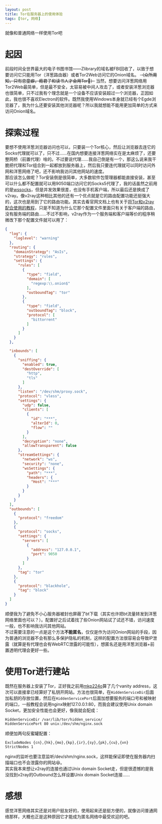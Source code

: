```yaml
---
layout: post
title: Tor在服务器上的使用体验
tags: [tor, 网络]
---
```


  就像和普通网络一样使用Tor吧<!--more-->    

# 起因
  前段时间全世界最大的电子书图书馆——Zlibrary的域名被FBI回收了，以致于想要访问它只能用Tor（洋葱路由器）或者Tor2Web访问它的Onion域名。 ~~（众所周知，只有恋童癖，瘾君子和读书人才会用Tor🤣）~~ 当然，想要访问洋葱网络用Tor2Web最简单，但是最不安全，太容易被中间人攻击了，或者安装洋葱浏览器也很简单，只不过我有个理念就是一个设备不应该安装超过一个浏览器，正因如此，我也很不喜欢Electron的软件。既然我使用Windows本身就已经有个Egde浏览器了，我为什么还要安装其他浏览器呢？所以我就想能不能用更加简单的方式来访问Onion域名。   

# 探索过程
  要想不使用洋葱浏览器访问也可以，只要装一个Tor核心，然后让浏览器去连它的Socks代理就可以了，只不过……在国内想要连接洋葱网络实在是太麻烦了，还要整网桥（前置代理）啥的。不过要说代理……我自己倒是有一个，那这么说来我干脆把代理和Tor组合到一起都放到服务器上，然后我只要连代理就可以同时访问外网和洋葱网络了吧，还不影响我访问其他网站的速度。   
  那应该怎么做呢？Tor安装倒是很简单，大多数软件包管理器都能直接安装，甚至可以什么都不配置就可以用9050端口访问它的Socks5代理了，我的话虽然之前用的是[wssocks](/2022/01/16/wssocks.html)，但是并发效果很差，也没有手机客户端，所以最后还是换成了v2ray。像v2ray这种相比其他的还有一个优点就是它的路由配置功能还挺强大的，这次也是用到了它的路由功能。其实去看官网文档上也有关于[将Tor和v2ray配合使用的教程](https://guide.v2fly.org/advanced/tor.html)，只是不知道为什么它那个配置文件里面只有关于客户端的路由，没有服务端的路由……不过不影响，v2ray作为一个服务端和客户端等价的程序稍微改下那个配置文件就可以用了：
```json
{
  "log": {
    "loglevel": "warning"
  },
  "routing": {
    "domainStrategy": "AsIs",
    "strategy": "rules",
    "settings": {
      "rules": [
        {
          "type": "field",
          "domain": [
            "regexp:\\.onion$"
          ],
          "outboundTag": "tor"
        },
        {
          "type": "field",
          "outboundTag": "block",
          "protocol": [
            "bittorrent"
          ]
        }
      ]
    }
  },

  "inbounds": [
    {
      "sniffing": {
        "enabled": true,
        "destOverride": [
          "http",
          "tls"
        ]
      },
      "listen": "/dev/shm/proxy.sock",
      "protocol": "vless",
      "settings": {
        "udp": false,
        "clients": [
          {
            "id": "***",
            "alterId": 0,
            "flow": ""
          }
        ],
        "decryption": "none",
        "allowTransparent": false
      },
      "streamSettings": {
        "network": "ws",
        "security": "none",
        "wsSettings": {
          "path": "***",
          "headers": {
            "Host": "***"
          }
        }
      }
    }
  ],
  "outbounds": [
    {
      "protocol": "freedom"
    },
    {
      "protocol": "socks",
      "settings": {
        "servers": [
          {
            "address": "127.0.0.1",
            "port": 9050
          }
        ]
      },
      "tag": "tor"
    },
    {
      "protocol": "blackhole",
      "tag": "block"
    }
  ]
}
```
  顺便我为了避免不小心服务器被封也屏蔽了bt下载（其实也许把bt流量转发到洋葱网络里面也可以？）。配置好之后试着找了些Onion网站试了试还不错，访问速度一般，也不影响我访问其他网站。   
  不过需要注意的一点是这个方法**不能匿名**，仅仅是作为访问Onion网站的手段，因为普通的浏览器不会有那么多保护隐私的机制，这样的配置方法很容易会导致IP泄露（就算是有代理也会有WebRTC泄露的可能性），想匿名还是用洋葱浏览器+前置透明代理会更好一些。

# 使用Tor进行建站
  既然在服务器上安装了Tor，正好我之前用[mkp224o](https://github.com/cathugger/mkp224o)算了几个vanity address，这次可以直接拿已经算好了私钥开网站。方法也很简单，在`HiddenServiceDir`后面加私钥的存放位置，然后在`HiddenServicePort`后面加想要服务的端口号和被映射的端口，一般教程会说用nginx映射127.0.0.1:80，而我会建议使用Unix domain Socket，更加安全性能也会更好，像我就会配成：
```
HiddenServiceDir /var/lib/tor/hidden_service/
HiddenServicePort 80 unix:/dev/shm/nginx.sock
```
  顺便加两句反蜜罐配置：
```
ExcludeNodes {cn},{hk},{mo},{kp},{ir},{sy},{pk},{cu},{vn}
StrictNodes 1
```
  nginx的监听也要注意监听/dev/shm/nginx.sock，这样能保证即使在服务器内扫描端口也不会泄露你的网站😆。   
  其实我本来想让v2ray的连接也通过Unix domain Socket走，但是很遗憾的是我没找到v2ray的Outbound怎么样设置Unix domain Socket连接……

# 感想
  感觉洋葱网络其实还是对用户挺友好的，使用起来还是挺方便的，就像访问普通网络那样，大概也正是这种原因它才能成为匿名网络中最受欢迎的吧。
